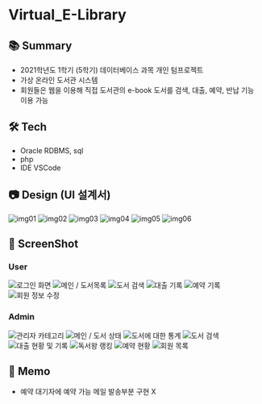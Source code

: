 # Virtual_E-Library

## 📚 Summary
- 2021학년도 1학기 (5학기) 데이터베이스 과목 개인 텀프로젝트
- 가상 온라인 도서관 시스템
- 회원들은 웹을 이용해 직접 도서관의 e-book 도서를 검색, 대출, 예약, 반납 기능 이용 가능

## 🛠 Tech
- Oracle RDBMS, sql
- php
- IDE VSCode

## 📷 Design (UI 설계서)
![img01](./readmeImg/design/ProcessDefinition.png "[ 프로세스 정의서 ]")
![img02](./readmeImg/design/SiteMap.png "[ 사이트 맵 ]")
![img03](./readmeImg/design/SystemStructure.png "[ 시스템 구조 ]")
![img04](./readmeImg/design/UIdesign01.png "[ UI 설계서(01) :: 로그인, 메인 ]")
![img05](./readmeImg/design/UIdesign02.png "[ UI 설계서(02) :: 도서검색, 대출기록 조회 ]")
![img06](./readmeImg/design/UIdesign03.png "[ UI 설계서(03) :: 예약 관리, 정보 수정 ]")

## 📸 ScreenShot
### User
![](./readmeImage/ScreenShot/user01_login.png "로그인 화면")
![](./readmeImage/ScreenShot/user02_main.png "메인 / 도서목록")
![](./readmreadmeImageeImg/ScreenShot/user03_search.png "도서 검색")
![](./readmeImage/ScreenShot/user04_rent.png "대출 기록")
![](./readmeImage/ScreenShot/user05_reserve.png "예약 기록")
![](./readmeImage/ScreenShot/user06_info.png "회원 정보 수정")

### Admin
![](./readmeImage/ScreenShot/admin01_category.png "관리자 카테고리")
![](./readmeImage/ScreenShot/admin03_ebook.png "메인 / 도서 상태")
![](./readmeImage/ScreenShot/admin02_main.png "도서에 대한 통계")
![](./readmeImage/ScreenShot/admin04_search.png "도서 검색")
![](./readmeImage/ScreenShot/admin05_rent.png "대출 현황 및 기록")
![](./readmeImage/ScreenShot/admin06_rank.png "독서왕 랭킹")
![](./readmeImage/ScreenShot/admin07_reserve.png "예약 현황")
![](./readmeImage/ScreenShot/admin08_user.png "회원 목록")

## 📌 Memo
- 예약 대기자에 예약 가능 메일 발송부분 구현 X
